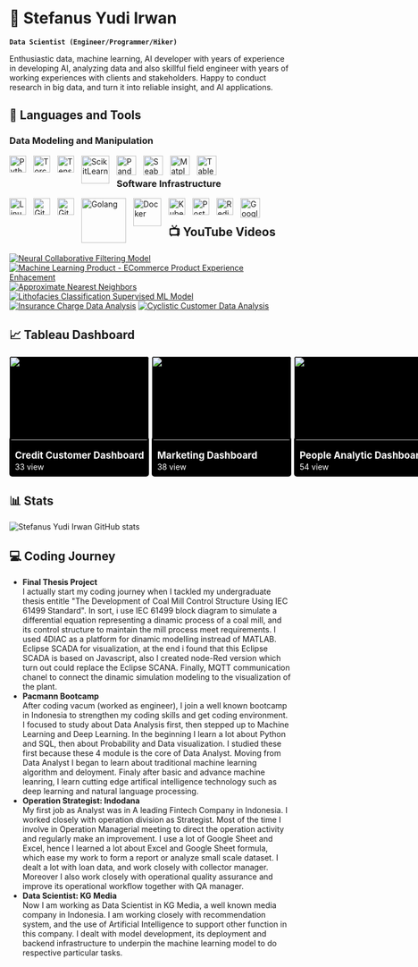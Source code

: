 # 🥾 Stefanus Yudi Irwan 

**`Data Scientist (Engineer/Programmer/Hiker)`**

Enthusiastic data, machine learning, AI developer with years of experience in developing AI, analyzing data and also skillful field engineer with years of working experiences with clients and stakeholders. Happy to conduct research in big data, and turn it into reliable insight, and AI applications.

## 🧰 Languages and Tools
### Data Modeling and Manipulation
<img align="left" alt="Python" width="30px" style="padding-right:10px;" src="https://www.svgrepo.com/show/354238/python.svg"/>
<img align="left" alt="Torch" width="30px" style="padding-right:10px;" src="https://upload.wikimedia.org/wikipedia/commons/9/99/Pytorch-svgrepo-com.svg" />
<img align="left" alt="TensorFlow" width="30px" style="padding-right:10px;" src="https://upload.wikimedia.org/wikipedia/commons/2/20/Tensorflow-svgrepo-com.svg" />
<img align="left" alt="ScikitLearn" width="50px" style="padding-right:10px;" src="https://upload.wikimedia.org/wikipedia/commons/0/05/Scikit_learn_logo_small.svg" />
<img align="left" alt="Pandas" width="35px" style="padding-right:10px;" src="https://icon.icepanel.io/Technology/svg/Pandas.svg" />
<img align="left" alt="Seaborn" width="35px" style="padding-right:10px;" src="https://cdn.worldvectorlogo.com/logos/seaborn-1.svg" />
<img align="left" alt="Matplotlib" width="35px" style="padding-right:10px;" src="https://upload.wikimedia.org/wikipedia/commons/0/01/Created_with_Matplotlib-logo.svg" />
<img align="left" alt="Tableau" width="35px" style="padding-right:10px;" src="https://www.svgrepo.com/show/354428/tableau-icon.svg" />
<br>

### Software Infrastructure
<img align="left" alt="Linux" width="30px" style="padding-right:10px;" src="https://cdn.jsdelivr.net/gh/devicons/devicon/icons/linux/linux-original.svg" />
<img align="left" alt="GitHub" width="30px" style="padding-right:10px;" src="https://cdn.jsdelivr.net/gh/devicons/devicon/icons/github/github-original.svg" />
<img align="left" alt="Git" width="30px" style="padding-right:10px;" src="https://cdn.jsdelivr.net/gh/devicons/devicon/icons/git/git-original.svg" />
<img align="left" alt="Golang" width="80px" style="padding-right:10px;" src="https://upload.wikimedia.org/wikipedia/commons/0/05/Go_Logo_Blue.svg" />
<img align="left" alt="Docker" width="50px" style="padding-right:10px;" src="https://upload.wikimedia.org/wikipedia/commons/e/ea/Docker_%28container_engine%29_logo_%28cropped%29.png" />
<img align="left" alt="Kubernetes" width="30px" style="padding-right:10px;" src="https://upload.wikimedia.org/wikipedia/commons/3/39/Kubernetes_logo_without_workmark.svg" />
<img align="left" alt="Postgresql" width="30px" style="padding-right:10px;" src="https://upload.wikimedia.org/wikipedia/commons/2/29/Postgresql_elephant.svg" />
<img align="left" alt="Redis" width="30px" style="padding-right:10px;" src="https://www.svgrepo.com/show/303460/redis-logo.svg" />
<img align="left" alt="GoogleBigQuery" width="35px" style="padding-right:10px;" src="https://www.svgrepo.com/show/375551/bigquery.svg" />
<br>

## 📺 YouTube Videos
<!-- BEGIN YOUTUBE-CARDS -->
[![Neural Collaborative Filtering Model](https://ytcards.demolab.com/?id=nRS-oP0sQ64&title=Neural+Collaborative+Filtering+Model&lang=en&timestamp=1712845850&background_color=%230d1117&title_color=%23ffffff&stats_color=%23dedede&max_title_lines=1&width=250&border_radius=5&duration=540)](https://www.youtube.com/watch?v=nRS-oP0sQ64)
[![Machine Learning Product - ECommerce Product Experience Enhacement](https://ytcards.demolab.com/?id=2a7L24KaC_s&title=ECommerce+Product+Experience+Enhacement&lang=en&timestamp=1712845830&background_color=%230d1117&title_color=%23ffffff&stats_color=%23dedede&max_title_lines=1&width=250&border_radius=5&duration=3785)](https://www.youtube.com/watch?v=2a7L24KaC_s)
[![Approximate Nearest Neighbors](https://ytcards.demolab.com/?id=dRKPrvHxR84&title=Approximate+Nearest+Neighbors&lang=en&timestamp=1712845830&background_color=%230d1117&title_color=%23ffffff&stats_color=%23dedede&max_title_lines=1&width=250&border_radius=5&duration=1281)](https://www.youtube.com/watch?v=dRKPrvHxR84)
[![Lithofacies Classification Supervised ML Model](https://ytcards.demolab.com/?id=fHhoR0_QFao&title=Lithofacies+Classification+Supervised+ML+Model&lang=en&timestamp=1712845830&background_color=%230d1117&title_color=%23ffffff&stats_color=%23dedede&max_title_lines=1&width=250&border_radius=5&duration=955)](https://www.youtube.com/watch?v=fHhoR0_QFao)
[![Insurance Charge Data Analysis](https://ytcards.demolab.com/?id=MEXNTOee7Lg&title=Insurance+Charge+Data+Analysis&lang=en&timestamp=1712845830&background_color=%230d1117&title_color=%23ffffff&stats_color=%23dedede&max_title_lines=1&width=250&border_radius=5&duration=790)](https://www.youtube.com/watch?v=MEXNTOee7Lg)
[![Cyclistic Customer Data Analysis](https://ytcards.demolab.com/?id=5a_ZHGsX1tc&title=Cyclistic+Customer+Data+Analysis&lang=en&timestamp=1712845830&background_color=%230d1117&title_color=%23ffffff&stats_color=%23dedede&max_title_lines=1&width=250&border_radius=5&duration=733)](https://www.youtube.com/watch?v=5a_ZHGsX1tc)
<!-- END YOUTUBE-CARDS -->

 ## 📈 Tableau Dashboard

<div style="display: flex; flex-direction: row;">
    <a href="https://public.tableau.com/app/profile/stefanus.yudi.irwan/viz/CreditConsumerDashboard/Dashboard2" style="color: inherit; text-decoration: none">
        <div style="display: flex; flex-direction: column; width: 250px; height: 215px; border-radius: 5px; background-color: black;">
            <div style="width: 100%; text-align: center;">
                <img src="https://public.tableau.com/static/images/Cr/CreditConsumerDashboard/Dashboard2/4_3.png" style="width: 250px; height: 150px; border-radius: 5px;"></img>
            </div>
            <div style="text-align: left;">
                <p style="margin-left: 10px; color: white;  font-size: 17px"><strong>Credit Customer Dashboard</strong></p>
            </div>
            <div style="text-align: left">
                <p style="margin-left: 10px; margin-top: -15px; color: white; font-size: 14px">33 view</p>
            </div>
        </div>
    </a>
    <a href="https://public.tableau.com/app/profile/stefanus.yudi.irwan/viz/MarketingDashboard_16731545118370/Dashboard1" style="color: inherit; text-decoration: none">
    <div style="display: flex; flex-direction: column; width: 250px; height: 215px; border-radius: 5px; background-color: black; margin-left: 5px">
        <div style="width: 100%; text-align: center;">
            <img src="https://public.tableau.com/static/images/Ma/MarketingDashboard_16731545118370/Dashboard1/4_3.png" style="width: 250px; height: 150px; border-radius: 5px;"></img>
        </div>
        <div style="text-align: left;">
            <p style="margin-left: 10px; color: white;  font-size: 17px"><strong>Marketing Dashboard</strong></p>
        </div>
        <div style="text-align: left">
            <p style="margin-left: 10px; margin-top: -15px; color: white; font-size: 14px">38 view</p>
        </div>
    </div>
    </a>
    <a href="https://public.tableau.com/app/profile/stefanus.yudi.irwan/viz/PeopleAnalyticsDashboard_16722482030800/Dashboard1" style="color: inherit; text-decoration: none">
    <div style="display: flex; flex-direction: column; width: 250px; height: 215px; border-radius: 5px; background-color: black; margin-left: 5px">
        <div style="width: 100%; text-align: center;">
            <img src="https://public.tableau.com/static/images/Pe/PeopleAnalyticsDashboard_16722482030800/Dashboard1/4_3.png" style="width: 250px; height: 150px; border-radius: 5px;"></img>
        </div>
        <div style="text-align: left;">
            <p style="margin-left: 10px; color: white;  font-size: 17px"><strong>People Analytic Dashboard</strong></p>
        </div>
        <div style="text-align: left">
            <p style="margin-left: 10px; margin-top: -15px; color: white; font-size: 14px">54 view</p>
        </div>
    </div>
    </a>
</div>



## 📊 Stats
![Stefanus Yudi Irwan GitHub stats](https://github-readme-stats.vercel.app/api?username=stefanus-yudi-irwan&show_icons=true&theme=transparent)

<!-- ![GitHub Streak](https://streak-stats.demolab.com?user=ForrestKnight&theme=gruvbox&border_radius=4.5) -->

## 💻 Coding Journey
<ul> 
<li><strong>Final Thesis Project</strong></li>
I actually start my coding journey when I tackled my undergraduate thesis entitle "The Development of Coal Mill Control Structure Using IEC 61499 Standard". In sort, i use IEC 61499 block diagram to simulate a differential equation representing a dinamic process of a coal mill, and its control structure to maintain the mill process meet requirements. I used 4DIAC as a platform for dinamic modelling instread of MATLAB. Eclipse SCADA for visualization, at the end i found that this Eclipse SCADA is based on Javascript, also I created node-Red version which turn out could replace the Eclipse SCANA. Finally, MQTT communication chanel to connect the dinamic simulation modeling to the visualization of the plant. 
<li><strong>Pacmann Bootcamp</strong></li>
After coding vacum (worked as engineer), I join a well known bootcamp in Indonesia to strengthen my coding skills and get coding environment. I focused to study about Data Analysis first, then stepped up to Machine Learning and Deep Learning. In the beginning I learn a lot about Python and SQL, then about Probability and Data visualization. I studied these first because these 4 module is the core of Data Analyst. Moving from Data Analyst I began to learn about traditional machine learning algorithm and deloyment. Finaly after basic and advance machine leanring, I learn cutting edge artifical intelligence technology such as deep learning and natural language processing.
<li><strong>Operation Strategist: Indodana</strong></li>
My first job as Analyst was in A leading Fintech Company in Indonesia. I worked closely with operation division as Strategist. Most of the time I involve in Operation Managerial meeting to direct the operation activity and regularly make an improvement. I use a lot of Google Sheet and Excel, hence I learned a lot about Excel and Google Sheet formula, which ease my work to form a report or analyze small scale dataset. I dealt a lot with loan data, and work closely with collector manager. Moreover I also work closely with operational quality assurance and improve its operational workflow together with QA manager. 
<li><strong>Data Scientist: KG Media</strong></li>
Now I am working as Data Scientist in KG Media, a well known media company in Indonesia. I am working closely with recommendation system, and the use of Artificial Intelligence to support other function in this company. I dealt with model development, its deployment and backend infrastructure to underpin the machine learning model to do respective particular tasks.
<ul>
